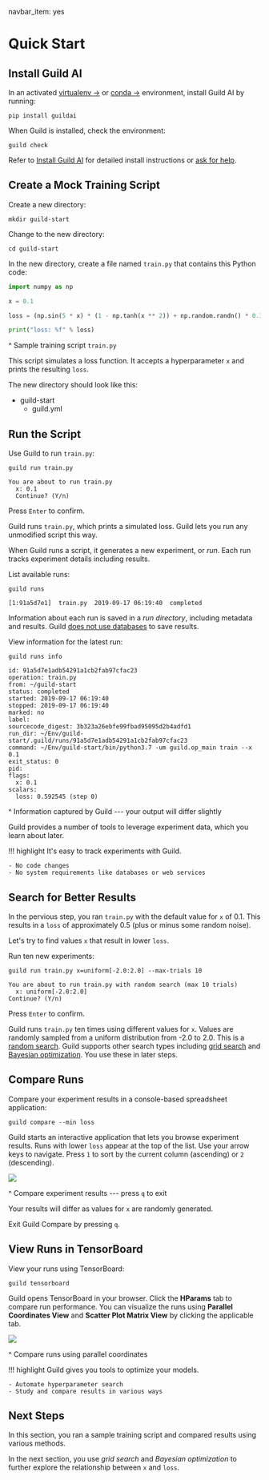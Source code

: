 navbar_item: yes

# Quick Start

## Install Guild AI

In an activated [virtualenv
->](https://packaging.python.org/guides/installing-using-pip-and-virtual-environments/)
or [conda
->](https://docs.conda.io/projects/conda/en/latest/user-guide/tasks/manage-environments.html)
environment, install Guild AI by running:

``` command
pip install guildai
```

When Guild is installed, check the environment:

``` command
guild check
```

Refer to [Install Guild AI](install.md) for detailed install
instructions or [ask for help](ref:slack).

## Create a Mock Training Script

Create a new directory:

``` command
mkdir guild-start
```

Change to the new directory:

``` command
cd guild-start
```

In the new directory, create a file named `train.py` that contains
this Python code:

``` python
import numpy as np

x = 0.1

loss = (np.sin(5 * x) * (1 - np.tanh(x ** 2)) + np.random.randn() * 0.1)

print("loss: %f" % loss)
```

^ Sample training script `train.py`

This script simulates a loss function. It accepts a hyperparameter `x`
and prints the resulting `loss`.

The new directory should look like this:

<div class="file-tree">
<ul>
<li class="is-folder open">guild-start
 <ul>
 <li class="is-file">guild.yml</li>
 </ul>
</li>
</ul>
</div>

## Run the Script

Use Guild to run `train.py`:

``` command
guild run train.py
```

``` output
You are about to run train.py
  x: 0.1
  Continue? (Y/n)
```

Press `Enter` to confirm.

Guild runs `train.py`, which prints a simulated loss. Guild lets you
run any unmodified script this way.

When Guild runs a script, it generates a new experiment, or
*run*. Each run tracks experiment details including results.

List available runs:

``` command
guild runs
```

``` output
[1:91a5d7e1]  train.py  2019-09-17 06:19:40  completed
```

Information about each run is saved in a *run directory*, including
metadata and results. Guild [does not use databases](ref:no-databases)
to save results.

View information for the latest run:

``` command
guild runs info
```

``` output
id: 91a5d7e1adb54291a1cb2fab97cfac23
operation: train.py
from: ~/guild-start
status: completed
started: 2019-09-17 06:19:40
stopped: 2019-09-17 06:19:40
marked: no
label:
sourcecode_digest: 3b323a26ebfe99fbad95095d2b4adfd1
run_dir: ~/Env/guild-start/.guild/runs/91a5d7e1adb54291a1cb2fab97cfac23
command: ~/Env/guild-start/bin/python3.7 -um guild.op_main train --x 0.1
exit_status: 0
pid:
flags:
  x: 0.1
scalars:
  loss: 0.592545 (step 0)
```

^ Information captured by Guild --- your output will differ slightly

Guild provides a number of tools to leverage experiment data, which
you learn about later.

!!! highlight
    It's easy to track experiments with Guild.

    - No code changes
    - No system requirements like databases or web services

## Search for Better Results

In the pervious step, you ran `train.py` with the default value for
`x` of 0.1. This results in a `loss` of approximately 0.5 (plus or
minus some random noise).

Let's try to find values `x` that result in lower `loss`.

Run ten new experiments:

``` command
guild run train.py x=uniform[-2.0:2.0] --max-trials 10
```

``` output
You are about to run train.py with random search (max 10 trials)
  x: uniform[-2.0:2.0]
Continue? (Y/n)
```

Press `Enter` to confirm.

Guild runs `train.py` ten times using different values for `x`. Values
are randomly sampled from a uniform distribution from -2.0 to
2.0. This is a [random search](term:random-search). Guild supports
other search types including [grid search](term:grid-search) and
[Bayesian optimization](term:bayesian-optimization). You use these in
later steps.

## Compare Runs

Compare your experiment results in a console-based spreadsheet
application:

``` command
guild compare --min loss
```

Guild starts an interactive application that lets you browse
experiment results. Runs with lower `loss` appear at the top of the
list. Use your arrow keys to navigate. Press `1` to sort by the
current column (ascending) or `2` (descending).

![](/assets/img/compare-start.png)

^ Compare experiment results --- press `q` to exit

Your results will differ as values for `x` are randomly generated.

Exit Guild Compare by pressing `q`.

## View Runs in TensorBoard

View your runs using TensorBoard:

``` command
guild tensorboard
```

Guild opens TensorBoard in your browser. Click the **HParams** tab to
compare run performance. You can visualize the runs using **Parallel
Coordinates View** and **Scatter Plot Matrix View** by clicking the
applicable tab.

![](/assets/img/tb-hparams.png)

^ Compare runs using parallel coordinates

!!! highlight
    Guild gives you tools to optimize your models.

    - Automate hyperparameter search
    - Study and compare results in various ways

## Next Steps

In this section, you ran a sample training script and compared results
using various methods.

In the next section, you use *grid search* and *Bayesian optimization*
to further explore the relationship between `x` and `loss`.
